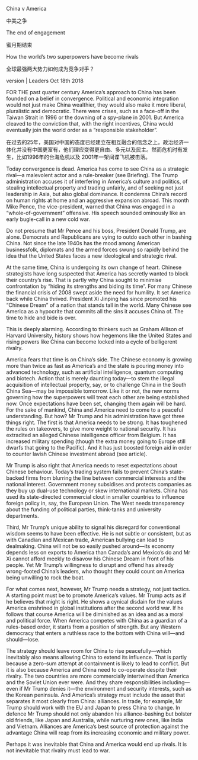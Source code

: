 China v America

中美之争

The end of engagement

蜜月期结束

How the world’s two superpowers have become rivals

全球最强两大势力如何成为竞争对手？

version | Leaders
Oct 18th 2018

FOR THE past quarter century America’s approach to China has been founded on a belief in convergence. Political and economic integration would not just make China wealthier, they would also make it more liberal, pluralistic and democratic. There were crises, such as a face-off in the Taiwan Strait in 1996 or the downing of a spy-plane in 2001. But America cleaved to the conviction that, with the right incentives, China would eventually join the world order as a “responsible stakeholder”.

在过去的25年，美国对中国的态度已经建立在相互融合的信念之上。政治经济一体化并没有中国更富有，他们理应变得更自由、多元以及民主。然而危机时有发生，比如1996年的台海危机以及 2001年一架间谍飞机被击落。

Today convergence is dead. America has come to see China as a strategic rival—a malevolent actor and a rule-breaker (see Briefing). The Trump administration accuses it of interfering in America’s culture and politics, of stealing intellectual property and trading unfairly, and of seeking not just leadership in Asia, but also global dominance. It condemns China’s record on human rights at home and an aggressive expansion abroad. This month Mike Pence, the vice-president, warned that China was engaged in a “whole-of-government” offensive. His speech sounded ominously like an early bugle-call in a new cold war.


Do not presume that Mr Pence and his boss, President Donald Trump, are alone. Democrats and Republicans are vying to outdo each other in bashing China. Not since the late 1940s has the mood among American businessfolk, diplomats and the armed forces swung so rapidly behind the idea that the United States faces a new ideological and strategic rival.

At the same time, China is undergoing its own change of heart. Chinese strategists have long suspected that America has secretly wanted to block their country’s rise. That is partly why China sought to minimise confrontation by “hiding its strengths and biding its time”. For many Chinese the financial crisis of 2008 swept aside the need for humility. It set America back while China thrived. President Xi Jinping has since promoted his “Chinese Dream” of a nation that stands tall in the world. Many Chinese see America as a hypocrite that commits all the sins it accuses China of. The time to hide and bide is over.

This is deeply alarming. According to thinkers such as Graham Allison of Harvard University, history shows how hegemons like the United States and rising powers like China can become locked into a cycle of belligerent rivalry.

America fears that time is on China’s side. The Chinese economy is growing more than twice as fast as America’s and the state is pouring money into advanced technology, such as artificial intelligence, quantum computing and biotech. Action that is merely daunting today—to stem the illegal acquisition of intellectual property, say, or to challenge China in the South China Sea—may be impossible tomorrow. Like it or not, the new norms governing how the superpowers will treat each other are being established now. Once expectations have been set, changing them again will be hard. For the sake of mankind, China and America need to come to a peaceful understanding. But how?
Mr Trump and his administration have got three things right. The first is that America needs to be strong. It has toughened the rules on takeovers, to give more weight to national security. It has extradited an alleged Chinese intelligence officer from Belgium. It has increased military spending (though the extra money going to Europe still dwarfs that going to the Pacific). And it has just boosted foreign aid in order to counter lavish Chinese investment abroad (see article).

Mr Trump is also right that America needs to reset expectations about Chinese behaviour. Today’s trading system fails to prevent China’s state-backed firms from blurring the line between commercial interests and the national interest. Government money subsidises and protects companies as they buy up dual-use technology or skew international markets. China has used its state-directed commercial clout in smaller countries to influence foreign policy in, say, the European Union. The West needs transparency about the funding of political parties, think-tanks and university departments.

Third, Mr Trump’s unique ability to signal his disregard for conventional wisdom seems to have been effective. He is not subtle or consistent, but as with Canadian and Mexican trade, American bullying can lead to dealmaking. China will not be so easily pushed around—its economy depends less on exports to America than Canada’s and Mexico’s do and Mr Xi cannot afford meekly to disavow his Chinese Dream in front of his people. Yet Mr Trump’s willingness to disrupt and offend has already wrong-footed China’s leaders, who thought they could count on America being unwilling to rock the boat.

For what comes next, however, Mr Trump needs a strategy, not just tactics. A starting point must be to promote America’s values. Mr Trump acts as if he believes that might is right. He shows a cynical disdain for the values America enshrined in global institutions after the second world war. If he follows that course America will be diminished as an idea and as a moral and political force. When America competes with China as a guardian of a rules-based order, it starts from a position of strength. But any Western democracy that enters a ruthless race to the bottom with China will—and should—lose.

The strategy should leave room for China to rise peacefully—which inevitably also means allowing China to extend its influence. That is partly because a zero-sum attempt at containment is likely to lead to conflict. But it is also because America and China need to co-operate despite their rivalry. The two countries are more commercially intertwined than America and the Soviet Union ever were. And they share responsibilities including—even if Mr Trump denies it—the environment and security interests, such as the Korean peninsula.
And America’s strategy must include the asset that separates it most clearly from China: alliances. In trade, for example, Mr Trump should work with the EU and Japan to press China to change. In defence Mr Trump should not only abandon his alliance-bashing but bolster old friends, like Japan and Australia, while nurturing new ones, like India and Vietnam. Alliances are America’s best source of protection against the advantage China will reap from its increasing economic and military power.

Perhaps it was inevitable that China and America would end up rivals. It is not inevitable that rivalry must lead to war.
